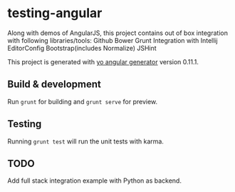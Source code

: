 # testing-angular

Along with demos of AngularJS, this project contains out of box integration with following libraries/tools:
Github
Bower
Grunt
Integration with Intellij
EditorConfig
Bootstrap(includes Normalize)
JSHint

This project is generated with [yo angular generator](https://github.com/yeoman/generator-angular)
version 0.11.1.

## Build & development

Run `grunt` for building and `grunt serve` for preview.

## Testing

Running `grunt test` will run the unit tests with karma.


## TODO
Add full stack integration example with Python as backend.
